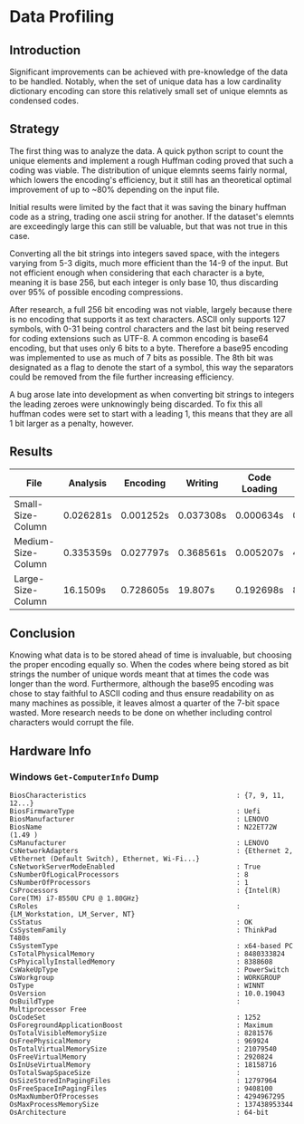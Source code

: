 # Data Profiling


## Introduction

Significant improvements can be achieved with pre-knowledge of the data to be handled. Notably, when the set of unique data has a low cardinality dictionary encoding can store this relatively small set of unique elemnts as condensed codes. 

## Strategy

The first thing was to analyze the data. A quick python script to count the unique elements and implement a rough Huffman coding proved that such a coding was viable. The distribution of unique elemnts seems fairly normal, which lowers the encoding's efficiency, but it still has an theoretical optimal improvement of up to ~80% depending on the input file. 

Initial results were limited by the fact that it was saving the binary huffman code as a string, trading one ascii string for another. If the dataset's elemnts are exceedingly large this can still be valuable, but that was not true in this case. 

Converting all the bit strings into integers saved space, with the integers varying from 5-3 digits, much more efficient than the 14-9 of the input. But not efficient enough when considering that each character is a byte, meaning it is base 256, but each integer is only base 10, thus discarding over 95% of possible encoding compressions.

After research, a full 256 bit encoding was not viable, largely because there is no encoding that supports it as text characters. ASCII only supports 127 symbols, with 0-31 being control characters and the last bit being reserved for coding extensions such as UTF-8. A common encoding is base64 encoding, but that uses only 6 bits to a byte. Therefore a base95 encoding was implemented to use as much of 7 bits as possible. The 8th bit was designated as a flag to denote the start of a symbol, this way the separators could be removed from the file further increasing efficiency. 

A bug arose late into development as when converting bit strings to integers the leading zeroes were unknowingly being discarded. To fix this all huffman codes were set to start with a leading 1, this means that they are all 1 bit larger as a penalty, however.

## Results

| File               | Analysis  | Encoding  | Writing   | Code Loading | Decoding  | Total Elements | Unique Elements | Repetition Ratio | Old Size   | New Size  | Improvement |
|--------------------|-----------|-----------|-----------|--------------|-----------|----------------|-----------------|------------------|------------|-----------|-------------|
| Small-Size-Column  | 0.026281s | 0.001252s | 0.037308s | 0.000634s    | 0.000634s | 119649         | 1000            | 119.65           | 932 KB     | 234 KB    | 3.98x       |
| Medium-Size-Column | 0.335359s | 0.027797s | 0.368561s | 0.005207s    | 4.00054s  | 1199755        | 10000           | 119.98           | 9,382 KB   | 3,282 KB  | 2.86x       |
| Large-Size-Column  | 16.1509s  | 0.728605s | 19.807s   | 0.192698s    | 86.707s   | 23574717       | 195427          | 120.63           | 184,132 KB | 68,182 KB | 2.70x       |

## Conclusion

Knowing what data is to be stored ahead of time is invaluable, but choosing the proper encoding equally so. When the codes where being stored as bit strings the number of unique words meant that at times the code was longer than the word. Furthermore, although the base95 encoding was chose to stay faithful to ASCII coding and thus ensure readability on as many machines as possible, it leaves almost a quarter of the 7-bit space wasted. More research needs to be done on whether including control characters would corrupt the file.

## Hardware Info

### Windows `Get-ComputerInfo` Dump

```
BiosCharacteristics                                     : {7, 9, 11, 12...}
BiosFirmwareType                                        : Uefi
BiosManufacturer                                        : LENOVO
BiosName                                                : N22ET72W (1.49 )
CsManufacturer                                          : LENOVO
CsNetworkAdapters                                       : {Ethernet 2, vEthernet (Default Switch), Ethernet, Wi-Fi...}
CsNetworkServerModeEnabled                              : True
CsNumberOfLogicalProcessors                             : 8
CsNumberOfProcessors                                    : 1
CsProcessors                                            : {Intel(R) Core(TM) i7-8550U CPU @ 1.80GHz}
CsRoles                                                 : {LM_Workstation, LM_Server, NT}
CsStatus                                                : OK
CsSystemFamily                                          : ThinkPad T480s
CsSystemType                                            : x64-based PC
CsTotalPhysicalMemory                                   : 8480333824
CsPhyicallyInstalledMemory                              : 8388608
CsWakeUpType                                            : PowerSwitch
CsWorkgroup                                             : WORKGROUP
OsType                                                  : WINNT
OsVersion                                               : 10.0.19043
OsBuildType                                             : Multiprocessor Free
OsCodeSet                                               : 1252
OsForegroundApplicationBoost                            : Maximum
OsTotalVisibleMemorySize                                : 8281576
OsFreePhysicalMemory                                    : 969924
OsTotalVirtualMemorySize                                : 21079540
OsFreeVirtualMemory                                     : 2920824
OsInUseVirtualMemory                                    : 18158716
OsTotalSwapSpaceSize                                    :
OsSizeStoredInPagingFiles                               : 12797964
OsFreeSpaceInPagingFiles                                : 9408100
OsMaxNumberOfProcesses                                  : 4294967295
OsMaxProcessMemorySize                                  : 137438953344
OsArchitecture                                          : 64-bit
```